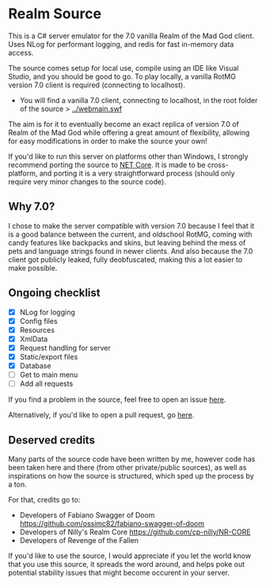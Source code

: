 # Realm Source
This is a C# server emulator for the 7.0 vanilla Realm of the Mad God client. Uses NLog for performant logging, and redis for fast in-memory data access.

The source comes setup for local use, compile using an IDE like Visual Studio, and you should be good to go. To play locally, a vanilla RotMG version 7.0 client is required (connecting to localhost). 
- You will find a vanilla 7.0 client, connecting to localhost, in the root folder of the source > [../webmain.swf](https://github.com/moistosaurus/realm-src/blob/master/webmain.swf)

The aim is for it to eventually become an exact replica of version 7.0 of Realm of the Mad God while offering a great amount of flexibility, allowing for easy modifications in order to make the source your own!

If you'd like to run this server on platforms other than Windows, I strongly recommend porting the source to [NET Core](https://dotnet.microsoft.com/download). It is made to be cross-platform, and porting it is a very straightforward process (should only require very minor changes to the source code).

## Why 7.0?
I chose to make the server compatible with version 7.0 because I feel that it is a good balance between the current, and oldschool RotMG, coming with candy features like backpacks and skins, but leaving behind the mess of pets and language strings found in newer clients. And also because the 7.0 client got publicly leaked, fully deobfuscated, making this a lot easier to make possible.

## Ongoing checklist
- [x] NLog for logging
- [x] Config files
- [x] Resources
- [x] XmlData
- [x] Request handling for server
- [x] Static/export files
- [x] Database
- [ ] Get to main menu
- [ ] Add all requests

If you find a problem in the source, feel free to open an issue [here](https://github.com/moistosaurus/realm-src/issues).

Alternatively, if you'd like to open a pull request, go [here](https://github.com/moistosaurus/realm-src/pulls).

## Deserved credits
Many parts of the source code have been written by me, however code has been taken here and there (from other private/public sources), as well as inspirations on how the source is structured, which sped up the process by a ton.

For that, credits go to:
- Developers of Fabiano Swagger of Doom https://github.com/ossimc82/fabiano-swagger-of-doom
- Developers of Nilly's Realm Core https://github.com/cp-nilly/NR-CORE
- Developers of Revenge of the Fallen

If you'd like to use the source, I would appreciate if you let the world know that you use this source, it spreads the word around, and helps poke out potential stability issues that might become occurent in your server.
